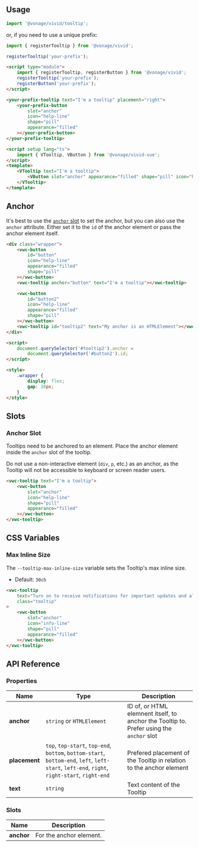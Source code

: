## Usage

<vwc-tabs>
<vwc-tab label="Web component"></vwc-tab>
<vwc-tab-panel>

```js
import '@vonage/vivid/tooltip';
```

or, if you need to use a unique prefix:

```js
import { registerTooltip } from '@vonage/vivid';

registerTooltip('your-prefix');
```

```html preview
<script type="module">
	import { registerTooltip, registerButton } from '@vonage/vivid';
	registerTooltip('your-prefix');
	registerButton('your-prefix');
</script>

<your-prefix-tooltip text="I'm a tooltip" placement="right">
	<your-prefix-button
		slot="anchor"
		icon="help-line"
		shape="pill"
		appearance="filled"
	></your-prefix-button>
</your-prefix-tooltip>
```

</vwc-tab-panel>
<vwc-tab label="Vue"></vwc-tab>
<vwc-tab-panel>

```html
<script setup lang="ts">
	import { VTooltip, VButton } from '@vonage/vivid-vue';
</script>
<template>
	<VTooltip text="I'm a tooltip">
		<VButton slot="anchor" appearance="filled" shape="pill" icon="help-line" />
	</VTooltip>
</template>
```

</vwc-tab-panel>
</vwc-tabs>

## Anchor

It's best to use the [`anchor` slot](#anchor-slot) to set the anchor, but you can also use the `anchor` attribute. Either set it to the `id` of the anchor element or pass the anchor element itself.

```html preview center 150px
<div class="wrapper">
	<vwc-button
		id="button"
		icon="help-line"
		appearance="filled"
		shape="pill"
	></vwc-button>
	<vwc-tooltip anchor="button" text="I'm a tooltip"></vwc-tooltip>

	<vwc-button
		id="button2"
		icon="help-line"
		appearance="filled"
		shape="pill"
	></vwc-button>
	<vwc-tooltip id="tooltip2" text="My anchor is an HTMLElement"></vwc-tooltip>
</div>

<script>
	document.querySelector('#tooltip2').anchor =
		document.querySelector('#button2').id;
</script>

<style>
	.wrapper {
		display: flex;
		gap: 16px;
	}
</style>
```

## Slots

### Anchor Slot

Tooltips need to be anchored to an element. Place the anchor element inside the `anchor` slot of the tooltip.

<vwc-note connotation="warning" icon="warning-line">

Do not use a non-interactive element (`div`, `p`, etc.) as an anchor, as the Tooltip will not be accessible to keyboard or screen reader users.

</vwc-note>

```html preview center 150px
<vwc-tooltip text="I'm a tooltip">
	<vwc-button
		slot="anchor"
		icon="help-line"
		shape="pill"
		appearance="filled"
	></vwc-button>
</vwc-tooltip>
```

## CSS Variables

### Max Inline Size

The `--tooltip-max-inline-size` variable sets the Tooltip's max inline size.

- Default: `30ch`

```html preview center 300px
<vwc-tooltip
	text="Turn on to receive notifications for important updates and alerts directly to your email or mobile device."
	class="tooltip"
>
	<vwc-button
		slot="anchor"
		icon="info-line"
		shape="pill"
		appearance="filled"
	></vwc-button>
</vwc-tooltip>
```

## API Reference

### Properties

<div class="table-wrapper">

| Name          | Type                                                                                                                                         | Description                                                                              |
| ------------- | -------------------------------------------------------------------------------------------------------------------------------------------- | ---------------------------------------------------------------------------------------- |
| **anchor**    | `string` or `HTMLElement`                                                                                                                    | ID of, or HTML elemnent itself, to anchor the Tooltip to. Prefer using the `anchor` slot |
| **placement** | `top`, `top-start`, `top-end`, `bottom`, `bottom-start`, `bottom-end`, `left`, `left-start`, `left-end`, `right`, `right-start`, `right-end` | Prefered placement of the Tooltip in relation to the anchor element                      |
| **text**      | `string`                                                                                                                                     | Text content of the Tooltip                                                              |

</div>

### Slots

<div class="table-wrapper">

| Name       | Description             |
| ---------- | ----------------------- |
| **anchor** | For the anchor element. |

</div>
